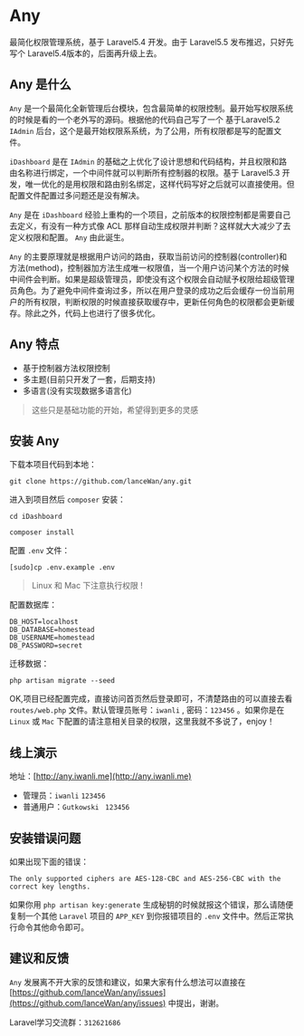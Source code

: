 # Any
最简化权限管理系统，基于 Laravel5.4 开发。由于 Laravel5.5 发布推迟，只好先写个 Laravel5.4版本的，后面再升级上去。

## Any 是什么
`Any` 是一个最简化全新管理后台模块，包含最简单的权限控制。最开始写权限系统的时候是看的一个老外写的源码。根据他的代码自己写了一个 基于Laravel5.2 `IAdmin` 后台，这个是最开始权限系系统，为了公用，所有权限都是写的配置文件。

`iDashboard` 是在 `IAdmin` 的基础之上优化了设计思想和代码结构，并且权限和路由名称进行绑定，一个中间件就可以判断所有控制器的权限。基于 Laravel5.3 开发，唯一优化的是用权限和路由别名绑定，这样代码写好之后就可以直接使用。但配置文件配置过多问题还是没有解决。

`Any` 是在 `iDashboard` 经验上重构的一个项目，之前版本的权限控制都是需要自己去定义，有没有一种方式像 ACL 那样自动生成权限并判断？这样就大大减少了去定义权限和配置。 `Any` 由此诞生。

`Any` 的主要原理就是根据用户访问的路由，获取当前访问的控制器(controller)和方法(method)，控制器加方法生成唯一权限值，当一个用户访问某个方法的时候中间件会判断。如果是超级管理员，即使没有这个权限会自动赋予权限给超级管理员角色。为了避免中间件查询过多，所以在用户登录的成功之后会缓存一份当前用户的所有权限，判断权限的时候直接获取缓存中，更新任何角色的权限都会更新缓存。除此之外，代码上也进行了很多优化。

## Any 特点
- 基于控制器方法权限控制
- 多主题(目前只开发了一套，后期支持)
- 多语言(没有实现数据多语言化)

> 这些只是基础功能的开始，希望得到更多的灵感

## 安装 Any
下载本项目代码到本地：
```
git clone https://github.com/lanceWan/any.git
```

进入到项目然后 `composer` 安装：

```
cd iDashboard

composer install
```

配置 `.env` 文件：
```
[sudo]cp .env.example .env
```

> Linux 和 Mac 下注意执行权限 !

配置数据库：
```
DB_HOST=localhost
DB_DATABASE=homestead
DB_USERNAME=homestead
DB_PASSWORD=secret
```

迁移数据：
```
php artisan migrate --seed
```

OK,项目已经配置完成，直接访问首页然后登录即可，不清楚路由的可以直接去看 `routes/web.php` 文件。默认管理员账号：`iwanli` , 密码：`123456` 。如果你是在 `Linux` 或 `Mac` 下配置的请注意相关目录的权限，这里我就不多说了，enjoy！

## 线上演示
地址：[http://any.iwanli.me](http://any.iwanli.me)
- 管理员：`iwanli` `123456`
- 普通用户：`Gutkowski ` `123456`

## 安装错误问题
如果出现下面的错误：
```
The only supported ciphers are AES-128-CBC and AES-256-CBC with the correct key lengths.
```

如果你用 `php artisan key:generate` 生成秘钥的时候就报这个错误，那么请随便复制一个其他 `Laravel` 项目的 `APP_KEY` 到你报错项目的 `.env` 文件中。然后正常执行命令其他命令即可。

## 建议和反馈
`Any` 发展离不开大家的反馈和建议，如果大家有什么想法可以直接在 [https://github.com/lanceWan/any/issues](https://github.com/lanceWan/any/issues) 中提出，谢谢。

Laravel学习交流群：`312621686`